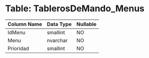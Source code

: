 # Table: TablerosDeMando_Menus

| Column Name | Data Type | Nullable |
|-------------|-----------|----------|
| IdMenu | smallint | NO |
| Menu | nvarchar | NO |
| Prioridad | smallint | NO |
